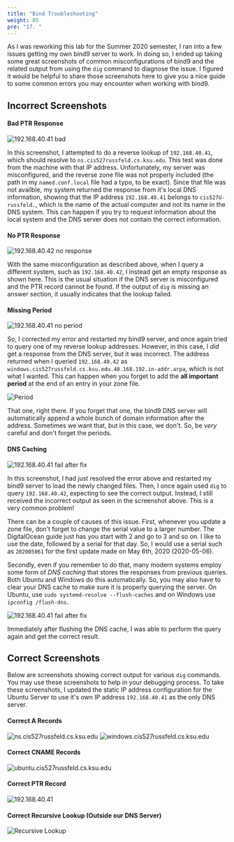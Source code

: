 ```yaml
---
title: "Bind Troubleshooting"
weight: 85
pre: "17. "
---
```


As I was reworking this lab for the Summer 2020 semester, I ran into a few issues getting my own bind9 server to work. In doing so, I ended up taking some great screenshots of common misconfigurations of bind9 and the related output from using the `dig` command to diagnose the issue. I figured it would be helpful to share those screenshots here to give you a nice guide to some common errors you may encounter when working with bind9. 

## Incorrect Screenshots

#### Bad PTR Response

![192.168.40.41 bad](/images/lab3-badresponse.png)

In this screenshot, I attempted to do a reverse lookup of `192.168.40.41`, which should resolve to `ns.cis527russfeld.cs.ksu.edu`. This test was done from the machine with that IP address. Unfortunately, my server was misconfigured, and the reverse zone file was not properly included (the path in my `named.conf.local` file had a typo, to be exact). Since that file was not availble, my system returned the response from it's local DNS information, showing that the IP address `192.168.40.41` belongs to `cis527U-russfeld.`, which is the name of the actual computer and not its name in the DNS system. This can happen if you try to request information about the local system and the DNS server does not contain the correct information. 

#### No PTR Response

![192.168.40.42 no response](/images/lab3-noresponse.png)

With the same misconfiguration as described above, when I query a different system, such as `192.168.40.42`, I instead get an empty response as shown here. This is the usual situation if the DNS server is misconfigured and the PTR record cannot be found. If the output of `dig` is missing an answer section, it usually indicates that the lookup failed.

#### Missing Period

![192.168.40.41 no period](/images/lab3-reversebad1.png)

So, I corrected my error and restarted my bind9 server, and once again tried to query one of my reverse lookup addresses. However, in this case, I _did_ get a response from the DNS server, but it was incorrect. The address returned when I queried `192.168.40.42` as `windows.cis527russfeld.cs.ksu.edu.40.168.192.in-addr.arpa`, which is not what I wanted. This can happen when you forget to add the **all important period** at the end of an entry in your zone file. 

![Period](/images/lab3-period.png)

That one, right there. If you forget that one, the bind9 DNS server will automatically append a whole bunch of domain information after the address. Sometimes we want that, but in this case, we don't. So, be _very_ careful and don't forget the periods. 

#### DNS Caching

![192.168.40.41 fail after fix](/images/lab3-flushcache.png)

In this screenshot, I had just resolved the error above and restarted my bind9 server to load the newly changed files. Then, I once again used `dig` to query `192.168.40.42`, expecting to see the correct output. Instead, I still received the incorrect output as seen in the screenshot above. This is a very common problem! 

There can be a couple of causes of this issue. First, whenever you update a zone file, don't forget to change the serial value to a larger number. The DigitalOcean guide just has you start with 2 and go to 3 and so on. I like to use the date, followed by a serial for that day. So, I would use a serial such as `202005061` for the first update made on May 6th, 2020 (2020-05-06). 

Secondly, even if you remember to do that, many modern systems employ some form of _DNS caching_ that stores the responses from previous queries. Both Ubuntu and Windows do this automatically. So, you may also have to clear your DNS cache to make sure it is properly querying the server. On Ubuntu, use `sudo systemd-resolve --flush-caches` and on Windows use `ipconfig /flush-dns`. 

![192.168.40.41 fail after fix](/images/lab3-flushcache2.png)

Immediately after flushing the DNS cache, I was able to perform the query again and get the correct result. 

## Correct Screenshots

Below are screenshots showing correct output for various `dig` commands. You may use these screenshots to help in your debugging process. To take these screenshots, I updated the static IP address configuration for the Ubuntu Server to use it's own IP address `192.168.40.41` as the only DNS server. 

#### Correct A Records
![ns.cis527russfeld.cs.ksu.edu](/images/lab3-dig1.png)
![windows.cis527russfeld.cs.ksu.edu](/images/lab3-dig2.png)

#### Correct CNAME Records
![ubuntu.cis527russfeld.cs.ksu.edu](/images/lab3-dig3.png)

#### Correct PTR Record
![192.168.40.41](/images/lab3-reverse1.png)

#### Correct Recursive Lookup (Outside our DNS Server)
![Recursive Lookup](/images/lab3-recurse.png)